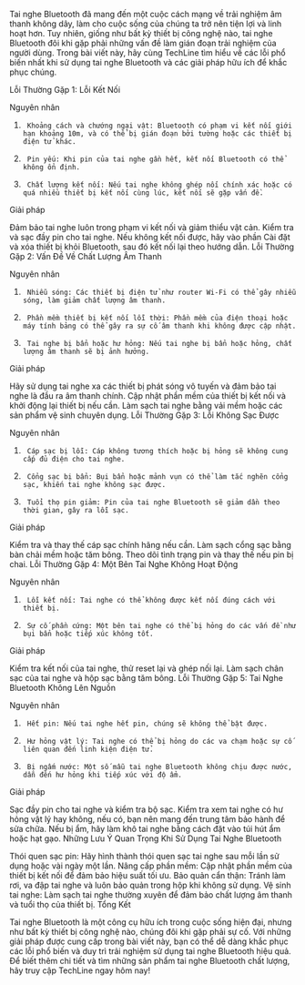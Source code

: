 Tai nghe Bluetooth đã mang đến một cuộc cách mạng về trải nghiệm âm thanh không dây, làm cho cuộc sống của chúng ta trở nên tiện lợi và linh hoạt hơn. Tuy nhiên, giống như bất kỳ thiết bị công nghệ nào, tai nghe Bluetooth đôi khi gặp phải những vấn đề làm gián đoạn trải nghiệm của người dùng. Trong bài viết này, hãy cùng TechLine tìm hiểu về các lỗi phổ biến nhất khi sử dụng tai nghe Bluetooth và các giải pháp hữu ích để khắc phục chúng.

Lỗi Thường Gặp 1: Lỗi Kết Nối

Nguyên nhân

1.      Khoảng cách và chướng ngại vật: Bluetooth có phạm vi kết nối giới hạn khoảng 10m, và có thể bị gián đoạn bởi tường hoặc các thiết bị điện tử khác.

2.      Pin yếu: Khi pin của tai nghe gần hết, kết nối Bluetooth có thể không ổn định.

3.      Chất lượng kết nối: Nếu tai nghe không ghép nối chính xác hoặc có quá nhiều thiết bị kết nối cùng lúc, kết nối sẽ gặp vấn đề.

Giải pháp

Đảm bảo tai nghe luôn trong phạm vi kết nối và giảm thiểu vật cản.
Kiểm tra và sạc đầy pin cho tai nghe.
Nếu không kết nối được, hãy vào phần Cài đặt và xóa thiết bị khỏi Bluetooth, sau đó kết nối lại theo hướng dẫn.
Lỗi Thường Gặp 2: Vấn Đề Về Chất Lượng Âm Thanh

Nguyên nhân

1.      Nhiễu sóng: Các thiết bị điện tử như router Wi-Fi có thể gây nhiễu sóng, làm giảm chất lượng âm thanh.

2.      Phần mềm thiết bị kết nối lỗi thời: Phần mềm của điện thoại hoặc máy tính bảng có thể gây ra sự cố âm thanh khi không được cập nhật.

3.      Tai nghe bị bẩn hoặc hư hỏng: Nếu tai nghe bị bẩn hoặc hỏng, chất lượng âm thanh sẽ bị ảnh hưởng.

Giải pháp

Hãy sử dụng tai nghe xa các thiết bị phát sóng vô tuyến và đảm bảo tai nghe là đầu ra âm thanh chính.
Cập nhật phần mềm của thiết bị kết nối và khởi động lại thiết bị nếu cần.
Làm sạch tai nghe bằng vải mềm hoặc các sản phẩm vệ sinh chuyên dụng.
Lỗi Thường Gặp 3: Lỗi Không Sạc Được

Nguyên nhân

1.      Cáp sạc bị lỗi: Cáp không tương thích hoặc bị hỏng sẽ không cung cấp đủ điện cho tai nghe.

2.      Cổng sạc bị bẩn: Bụi bẩn hoặc mảnh vụn có thể làm tắc nghẽn cổng sạc, khiến tai nghe không sạc được.

3.      Tuổi thọ pin giảm: Pin của tai nghe Bluetooth sẽ giảm dần theo thời gian, gây ra lỗi sạc.

Giải pháp

Kiểm tra và thay thế cáp sạc chính hãng nếu cần.
Làm sạch cổng sạc bằng bàn chải mềm hoặc tăm bông.
Theo dõi tình trạng pin và thay thế nếu pin bị chai.
Lỗi Thường Gặp 4: Một Bên Tai Nghe Không Hoạt Động

Nguyên nhân

1.      Lỗi kết nối: Tai nghe có thể không được kết nối đúng cách với thiết bị.

2.      Sự cố phần cứng: Một bên tai nghe có thể bị hỏng do các vấn đề như bụi bẩn hoặc tiếp xúc không tốt.

Giải pháp

Kiểm tra kết nối của tai nghe, thử reset lại và ghép nối lại.
Làm sạch chân sạc của tai nghe và hộp sạc bằng tăm bông.
Lỗi Thường Gặp 5: Tai Nghe Bluetooth Không Lên Nguồn

Nguyên nhân

1.      Hết pin: Nếu tai nghe hết pin, chúng sẽ không thể bật được.

2.      Hư hỏng vật lý: Tai nghe có thể bị hỏng do các va chạm hoặc sự cố liên quan đến linh kiện điện tử.

3.      Bị ngấm nước: Một số mẫu tai nghe Bluetooth không chịu được nước, dẫn đến hư hỏng khi tiếp xúc với độ ẩm.

Giải pháp

Sạc đầy pin cho tai nghe và kiểm tra bộ sạc.
Kiểm tra xem tai nghe có hư hỏng vật lý hay không, nếu có, bạn nên mang đến trung tâm bảo hành để sửa chữa.
Nếu bị ẩm, hãy làm khô tai nghe bằng cách đặt vào túi hút ẩm hoặc hạt gạo.
Những Lưu Ý Quan Trọng Khi Sử Dụng Tai Nghe Bluetooth

Thói quen sạc pin: Hãy hình thành thói quen sạc tai nghe sau mỗi lần sử dụng hoặc vài ngày một lần.
Nâng cấp phần mềm: Cập nhật phần mềm của thiết bị kết nối để đảm bảo hiệu suất tối ưu.
Bảo quản cẩn thận: Tránh làm rơi, va đập tai nghe và luôn bảo quản trong hộp khi không sử dụng.
Vệ sinh tai nghe: Làm sạch tai nghe thường xuyên để đảm bảo chất lượng âm thanh và tuổi thọ của thiết bị.
Tổng Kết

Tai nghe Bluetooth là một công cụ hữu ích trong cuộc sống hiện đại, nhưng như bất kỳ thiết bị công nghệ nào, chúng đôi khi gặp phải sự cố. Với những giải pháp được cung cấp trong bài viết này, bạn có thể dễ dàng khắc phục các lỗi phổ biến và duy trì trải nghiệm sử dụng tai nghe Bluetooth hiệu quả. Để biết thêm chi tiết và tìm những sản phẩm tai nghe Bluetooth chất lượng, hãy truy cập TechLine ngay hôm nay! 
